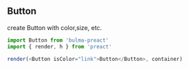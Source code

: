 ## Button

create Button with color,size, etc.

``` javascript
import Button from 'bulma-preact'
import { render, h } from 'preact'

render(<Button isColor="link">Button</Button>, container)
```